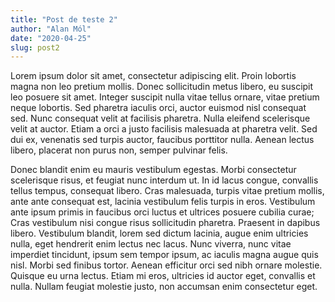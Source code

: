 ```yaml
---
title: "Post de teste 2"
author: "Alan Mól"
date: "2020-04-25"
slug: post2
---
```


Lorem ipsum dolor sit amet, consectetur adipiscing elit. Proin lobortis magna non leo pretium mollis. Donec sollicitudin metus libero, eu suscipit leo posuere sit amet. Integer suscipit nulla vitae tellus ornare, vitae pretium neque lobortis. Sed pharetra iaculis orci, auctor euismod nisl consequat sed. Nunc consequat velit at facilisis pharetra. Nulla eleifend scelerisque velit at auctor. Etiam a orci a justo facilisis malesuada at pharetra velit. Sed dui ex, venenatis sed turpis auctor, faucibus porttitor nulla. Aenean lectus libero, placerat non purus non, semper pulvinar felis.

Donec blandit enim eu mauris vestibulum egestas. Morbi consectetur scelerisque risus, et feugiat nunc interdum ut. In id lacus congue, convallis tellus tempus, consequat libero. Cras malesuada, turpis vitae pretium mollis, ante ante consequat est, lacinia vestibulum felis turpis in eros. Vestibulum ante ipsum primis in faucibus orci luctus et ultrices posuere cubilia curae; Cras vestibulum nisi congue risus sollicitudin pharetra. Praesent in dapibus libero. Vestibulum blandit, lorem sed dictum lacinia, augue enim ultricies nulla, eget hendrerit enim lectus nec lacus. Nunc viverra, nunc vitae imperdiet tincidunt, ipsum sem tempor ipsum, ac iaculis magna augue quis nisl. Morbi sed finibus tortor. Aenean efficitur orci sed nibh ornare molestie. Quisque eu urna lectus. Etiam mi eros, ultricies id auctor eget, convallis et nulla. Nullam feugiat molestie justo, non accumsan enim consectetur eget.